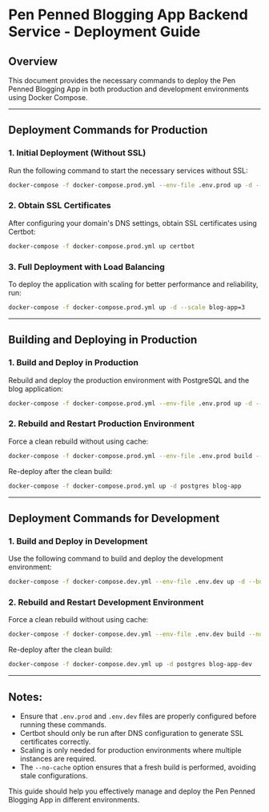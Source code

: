 # Pen Penned Blogging App Backend Service - Deployment Guide

## Overview

This document provides the necessary commands to deploy the Pen Penned Blogging App in both production and
development environments using Docker Compose.

---

## Deployment Commands for Production

### 1. Initial Deployment (Without SSL)

Run the following command to start the necessary services without SSL:

```bash
docker-compose -f docker-compose.prod.yml --env-file .env.prod up -d --build nginx blog-app postgres redis
```

### 2. Obtain SSL Certificates

After configuring your domain's DNS settings, obtain SSL certificates using Certbot:

```bash
docker-compose -f docker-compose.prod.yml up certbot
```

### 3. Full Deployment with Load Balancing

To deploy the application with scaling for better performance and reliability, run:

```bash
docker-compose -f docker-compose.prod.yml up -d --scale blog-app=3
```

---

## Building and Deploying in Production

### 1. Build and Deploy in Production

Rebuild and deploy the production environment with PostgreSQL and the blog application:

```bash
docker-compose -f docker-compose.prod.yml --env-file .env.prod up -d --build postgres blog-app
```

### 2. Rebuild and Restart Production Environment

Force a clean rebuild without using cache:

```bash
docker-compose -f docker-compose.prod.yml --env-file .env.prod build --no-cache
```

Re-deploy after the clean build:

```bash
docker-compose -f docker-compose.prod.yml up -d postgres blog-app
```

---

## Deployment Commands for Development

### 1. Build and Deploy in Development

Use the following command to build and deploy the development environment:

```bash
docker-compose -f docker-compose.dev.yml --env-file .env.dev up -d --build postgres blog-app-dev
```

### 2. Rebuild and Restart Development Environment

Force a clean rebuild without using cache:

```bash
docker-compose -f docker-compose.dev.yml --env-file .env.dev build --no-cache
```

Re-deploy after the clean build:

```bash
docker-compose -f docker-compose.dev.yml up -d postgres blog-app-dev
```

---

## Notes:

- Ensure that `.env.prod` and `.env.dev` files are properly configured before running these commands.
- Certbot should only be run after DNS configuration to generate SSL certificates correctly.
- Scaling is only needed for production environments where multiple instances are required.
- The `--no-cache` option ensures that a fresh build is performed, avoiding stale configurations.

This guide should help you effectively manage and deploy the Pen Penned Blogging App in different environments.

